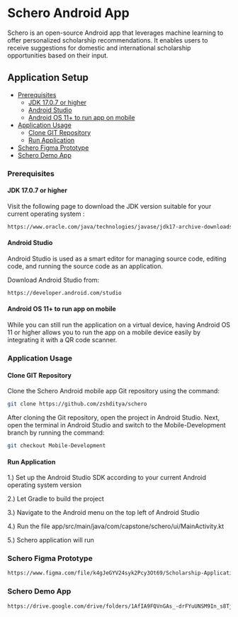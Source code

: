 # Schero Android App

Schero is an open-source Android app that leverages machine learning to offer personalized scholarship recommendations. It enables users to receive suggestions for domestic and international scholarship opportunities based on their input.

## Application Setup

- [Prerequisites](#prerequisites)
  - [JDK 17.0.7 or higher](#jdk-1707-or-higher)
  - [Android Studio](#android-studio)
  - [Android OS 11+ to run app on mobile](#android-os-11-to-run-app-on-mobile)
- [Application Usage](#application-usage)
  - [Clone GIT Repository](#clone-git-repository)
  - [Run Application](#run-application)
- [Schero Figma Prototype](#schero-figma-prototype)
- [Schero Demo App](#schero-demo-app)

### Prerequisites
#### JDK 17.0.7 or higher
Visit the following page to download the JDK version suitable for your current operating system :
```bash
https://www.oracle.com/java/technologies/javase/jdk17-archive-downloads.html
```

#### Android Studio
Android Studio is used as a smart editor for managing source code, editing code, and running the source code as an application.

Download Android Studio from:
```bash
https://developer.android.com/studio
```

#### Android OS 11+ to run app on mobile
While you can still run the application on a virtual device, having Android OS 11 or higher allows you to run the app
on a mobile device easily by integrating it with a QR code scanner.

### Application Usage

#### Clone GIT Repository
Clone the Schero Android mobile app Git repository using the command:
```bash
git clone https://github.com/zshditya/schero
```

After cloning the Git repository, open the project in Android Studio. Next, open the terminal in Android Studio and
switch to the Mobile-Development branch by running the command:
```bash
git checkout Mobile-Development
```

#### Run Application
1.) Set up the Android Studio SDK according to your current Android operating system version

2.) Let Gradle to build the project

3.) Navigate to the Android menu on the top left of Android Studio

4.) Run the file app/src/main/java/com/capstone/schero/ui/MainActivity.kt

5.) Schero application will run

### Schero Figma Prototype
```bash
https://www.figma.com/file/k4gJeGYV24syk2Pcy3Ot69/Scholarship-Application?type=design&node-id=0-1&mode=design
```

### Schero Demo App
```bash
https://drive.google.com/drive/folders/1AfIA9FQVnGAs_-drFYuUNSM9In_s8Tjn
```